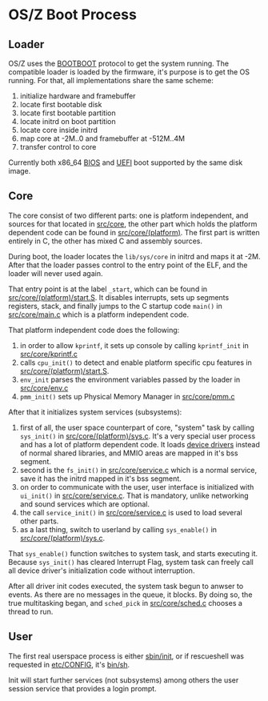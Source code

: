 OS/Z Boot Process
=================

Loader
------

OS/Z uses the [BOOTBOOT](https://github.com/bztsrc/osz/tree/master/loader) protocol to get the system running.
The compatible loader is loaded by the firmware, it's purpose is to get the OS running. For that,
all implementations share the same scheme:

 1. initialize hardware and framebuffer
 2. locate first bootable disk
 3. locate first bootable partition
 4. locate initrd on boot partition
 5. locate core inside initrd
 6. map core at -2M..0 and framebuffer at -512M..4M
 7. transfer control to core

Currently both x86_64 [BIOS](https://github.com/bztsrc/osz/blob/master/loader/mb-x86_64/bootboot.asm) and [UEFI](https://github.com/bztsrc/osz/blob/master/loader/efi-x86_64/bootboot.c) boot supported by the same disk image.

Core
----

The core consist of two different parts: one is platform independent, and sources for that located in [src/core](https://github.com/bztsrc/osz/blob/master/src/core), the other part which holds the platform dependent code can be found in [src/core/(platform)](https://github.com/bztsrc/osz/blob/master/src/core/x86_64). The first part is written entirely in C, the other has mixed C and assembly sources.

During boot, the loader locates the `lib/sys/core` in initrd and maps it at -2M. After that the loader passes control to the entry point of the ELF, and the loader will never used again.

That entry point is at the label `_start`, which can be found in  [src/core/(platform)/start.S](https://github.com/bztsrc/osz/blob/master/src/core/x86_64/start.S). It disables interrupts, sets up segments registers, stack, and finally jumps to the C startup code `main()` in [src/core/main.c](https://github.com/bztsrc/osz/blob/master/src/core/main.c) which is a platform independent code.

That platform independent code does the following:

 1. in order to allow `kprintf`, it sets up console by calling `kprintf_init` in [src/core/kprintf.c](https://github.com/bztsrc/osz/blob/master/src/core/kprintf.c)
 2. calls `cpu_init()` to detect and enable platform specific cpu features in [src/core/(platform)/start.S](https://github.com/bztsrc/osz/blob/master/src/core/x86_64/start.S).
 3. `env_init` parses the environment variables passed by the loader in [src/core/env.c](https://github.com/bztsrc/osz/blob/master/src/core/env.c)
 4. `pmm_init()` sets up Physical Memory Manager in [src/core/pmm.c](https://github.com/bztsrc/osz/blob/master/src/core/pmm.c)

After that it initializes system services (subsystems):

 1. first of all, the user space counterpart of core, "system" task by calling `sys_init()` in [src/core/(platform)/sys.c](https://github.com/bztsrc/osz/blob/master/src/core/x86_64/sys.c). It's a very special user process and has a lot of platform dependent code. It loads [device drivers](https://github.com/bztsrc/osz/blob/master/drivers.md) instead of normal shared libraries, and MMIO areas are mapped in it's bss segment.
 2. second is the `fs_init()` in [src/core/service.c](https://github.com/bztsrc/osz/blob/master/src/core/service.c) which is a normal service, save it has the initrd mapped in it's bss segment.
 3. on order to communicate with the user, user interface is initialized with `ui_init()` in [src/core/service.c](https://github.com/bztsrc/osz/blob/master/src/core/service.c). That is mandatory, unlike networking and sound services which are optional.
 4. the call `service_init()` in [src/core/service.c](https://github.com/bztsrc/osz/blob/master/src/core/service.c) is used to load several other parts.
 5. as a last thing, switch to userland by calling `sys_enable()` in [src/core/(platform)/sys.c](https://github.com/bztsrc/osz/blob/master/src/core/x86_64/sys.c).

That `sys_enable()` function switches to system task, and starts executing it. Because `sys_init()` has cleared Interrupt Flag,
system task can freely call all device driver's initialization code without interruption.

After all driver init codes executed, the system task begun to anwser to events. As there are no messages in the queue, it blocks. By doing so, the true multitasking began, and `sched_pick` in [src/core/sched.c](https://github.com/bztsrc/osz/blob/master/src/core/sched.c) chooses a thread to run.

User
----

The first real userspace process is either [sbin/init](https://github.com/bztsrc/osz/blob/master/src/init/main.c), or if rescueshell was requested in [etc/CONFIG](https://github.com/bztsrc/osz/blob/master/etc/CONFIG), it's [bin/sh](https://github.com/bztsrc/osz/blob/master/src/sh/main.c).

Init will start further services (not subsystems) among others the user session service that provides a login prompt.
